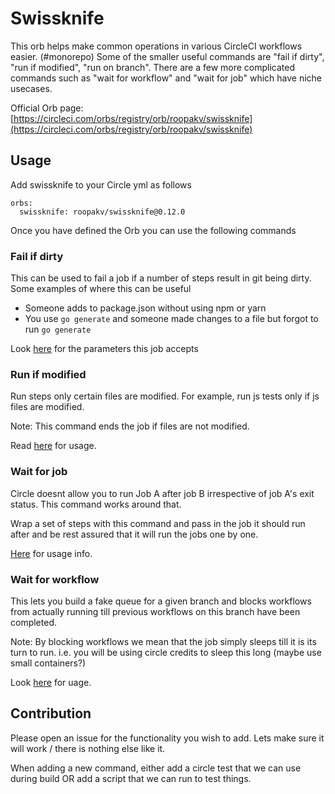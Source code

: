 # Swissknife

This orb helps make common operations in various CircleCI workflows easier. (#monorepo) Some of the smaller
useful commands are "fail if dirty", "run if modified", "run on branch". There are a few more
complicated commands such as "wait for workflow" and "wait for job" which have niche usecases.

Official Orb page: [https://circleci.com/orbs/registry/orb/roopakv/swissknife](https://circleci.com/orbs/registry/orb/roopakv/swissknife)

## Usage

Add swissknife to your Circle yml as follows


```
orbs:
  swissknife: roopakv/swissknife@0.12.0
```

Once you have defined the Orb you can use the following commands

### Fail if dirty

This can be used to fail a job if a number of steps result in git being dirty. Some examples
of where this can be useful

- Someone adds to package.json without using npm or yarn
- You use `go generate` and someone made changes to a file but forgot to run `go generate`

Look [here](https://circleci.com/orbs/registry/orb/roopakv/swissknife#commands-fail_if_dirty) for the
parameters this job accepts

### Run if modified

Run steps only certain files are modified. For example, run js tests only if js files are modified.

Note: This command ends the job if files are not modified.

Read [here](https://circleci.com/orbs/registry/orb/roopakv/swissknife#commands-run_if_modified) for usage.

### Wait for job

Circle doesnt allow you to run Job A after job B irrespective of job A's exit status. This command works around that.

Wrap a set of steps with this command and pass in the job it should run after and be rest assured that it will run the
jobs one by one.

[Here](https://circleci.com/orbs/registry/orb/roopakv/swissknife#commands-wait_for_job) for usage info.

### Wait for workflow

This lets you build a fake queue for a given branch and blocks workflows from actually running till previous workflows on
this branch have been completed.

Note: By blocking workflows we mean that the job simply sleeps till it is its turn to run. i.e. you will be using circle credits
to sleep this long (maybe use small containers?)

Look [here](https://circleci.com/orbs/registry/orb/roopakv/swissknife#commands-wait_for_workflow) for uage.

## Contribution

Please open an issue for the functionality you wish to add. Lets make sure it will work / there is nothing else like it.

When adding a new command, either add a circle test that we can use during build OR add a script that we can run to test things.
